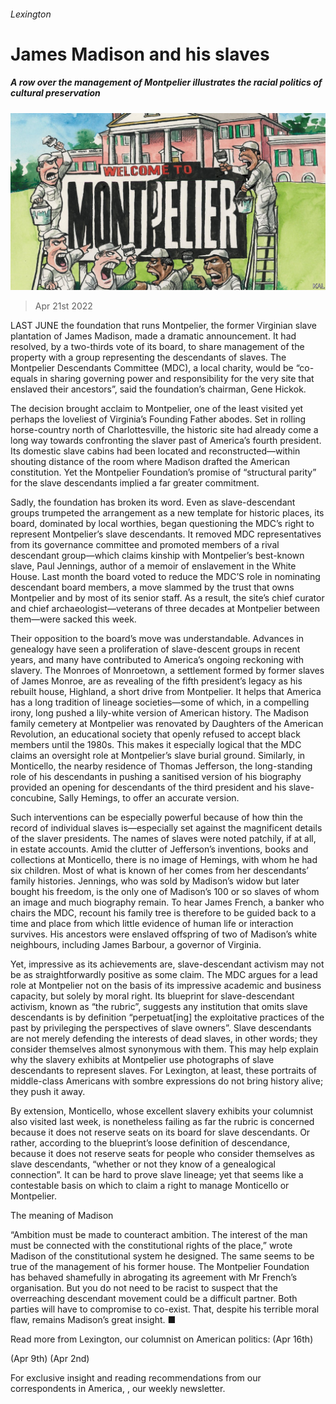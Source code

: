 ###### Lexington

# James Madison and his slaves 

##### A row over the management of Montpelier illustrates the racial politics of cultural preservation 

![image](images/20220423_USD000_0.jpg) 

> Apr 21st 2022 

LAST JUNE the foundation that runs Montpelier, the former Virginian slave plantation of James Madison, made a dramatic announcement. It had resolved, by a two-thirds vote of its board, to share management of the property with a group representing the descendants of slaves. The Montpelier Descendants Committee (MDC), a local charity, would be “co-equals in sharing governing power and responsibility for the very site that enslaved their ancestors”, said the foundation’s chairman, Gene Hickok.

The decision brought acclaim to Montpelier, one of the least visited yet perhaps the loveliest of Virginia’s Founding Father abodes. Set in rolling horse-country north of Charlottesville, the historic site had already come a long way towards confronting the slaver past of America’s fourth president. Its domestic slave cabins had been located and reconstructed—within shouting distance of the room where Madison drafted the American constitution. Yet the Montpelier Foundation’s promise of “structural parity” for the slave descendants implied a far greater commitment.


Sadly, the foundation has broken its word. Even as slave-descendant groups trumpeted the arrangement as a new template for historic places, its board, dominated by local worthies, began questioning the MDC’s right to represent Montpelier’s slave descendants. It removed MDC representatives from its governance committee and promoted members of a rival descendant group—which claims kinship with Montpelier’s best-known slave, Paul Jennings, author of a memoir of enslavement in the White House. Last month the board voted to reduce the MDC’S role in nominating descendant board members, a move slammed by the trust that owns Montpelier and by most of its senior staff. As a result, the site’s chief curator and chief archaeologist—veterans of three decades at Montpelier between them—were sacked this week.

Their opposition to the board’s move was understandable. Advances in genealogy have seen a proliferation of slave-descent groups in recent years, and many have contributed to America’s ongoing reckoning with slavery. The Monroes of Monroetown, a settlement formed by former slaves of James Monroe, are as revealing of the fifth president’s legacy as his rebuilt house, Highland, a short drive from Montpelier. It helps that America has a long tradition of lineage societies—some of which, in a compelling irony, long pushed a lily-white version of American history. The Madison family cemetery at Montpelier was renovated by Daughters of the American Revolution, an educational society that openly refused to accept black members until the 1980s. This makes it especially logical that the MDC claims an oversight role at Montpelier’s slave burial ground. Similarly, in Monticello, the nearby residence of Thomas Jefferson, the long-standing role of his descendants in pushing a sanitised version of his biography provided an opening for descendants of the third president and his slave-concubine, Sally Hemings, to offer an accurate version.

Such interventions can be especially powerful because of how thin the record of individual slaves is—especially set against the magnificent details of the slaver presidents. The names of slaves were noted patchily, if at all, in estate accounts. Amid the clutter of Jefferson’s inventions, books and collections at Monticello, there is no image of Hemings, with whom he had six children. Most of what is known of her comes from her descendants’ family histories. Jennings, who was sold by Madison’s widow but later bought his freedom, is the only one of Madison’s 100 or so slaves of whom an image and much biography remain. To hear James French, a banker who chairs the MDC, recount his family tree is therefore to be guided back to a time and place from which little evidence of human life or interaction survives. His ancestors were enslaved offspring of two of Madison’s white neighbours, including James Barbour, a governor of Virginia.

Yet, impressive as its achievements are, slave-descendant activism may not be as straightforwardly positive as some claim. The MDC argues for a lead role at Montpelier not on the basis of its impressive academic and business capacity, but solely by moral right. Its blueprint for slave-descendant activism, known as “the rubric”, suggests any institution that omits slave descendants is by definition “perpetuat[ing] the exploitative practices of the past by privileging the perspectives of slave owners”. Slave descendants are not merely defending the interests of dead slaves, in other words; they consider themselves almost synonymous with them. This may help explain why the slavery exhibits at Montpelier use photographs of slave descendants to represent slaves. For Lexington, at least, these portraits of middle-class Americans with sombre expressions do not bring history alive; they push it away.

By extension, Monticello, whose excellent slavery exhibits your columnist also visited last week, is nonetheless failing as far the rubric is concerned because it does not reserve seats on its board for slave descendants. Or rather, according to the blueprint’s loose definition of descendance, because it does not reserve seats for people who consider themselves as slave descendants, “whether or not they know of a genealogical connection”. It can be hard to prove slave lineage; yet that seems like a contestable basis on which to claim a right to manage Monticello or Montpelier.

The meaning of Madison

“Ambition must be made to counteract ambition. The interest of the man must be connected with the constitutional rights of the place,” wrote Madison of the constitutional system he designed. The same seems to be true of the management of his former house. The Montpelier Foundation has behaved shamefully in abrogating its agreement with Mr French’s organisation. But you do not need to be racist to suspect that the overreaching descendant movement could be a difficult partner. Both parties will have to compromise to co-exist. That, despite his terrible moral flaw, remains Madison’s great insight. ■

Read more from Lexington, our columnist on American politics: (Apr 16th)

 (Apr 9th) (Apr 2nd)

For exclusive insight and reading recommendations from our correspondents in America, , our weekly newsletter.

